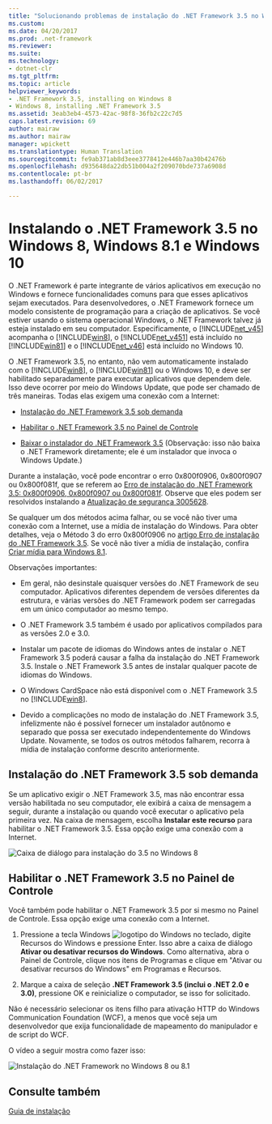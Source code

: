 ```yaml
---
title: "Solucionando problemas de instalação do .NET Framework 3.5 no Windows 8, Windows 8.1 e Windows 10 | Microsoft Docs"
ms.custom: 
ms.date: 04/20/2017
ms.prod: .net-framework
ms.reviewer: 
ms.suite: 
ms.technology:
- dotnet-clr
ms.tgt_pltfrm: 
ms.topic: article
helpviewer_keywords:
- .NET Framework 3.5, installing on Windows 8
- Windows 8, installing .NET Framework 3.5
ms.assetid: 3eab3eb4-4573-42ac-98f8-36fb2c22c7d5
caps.latest.revision: 69
author: mairaw
ms.author: mairaw
manager: wpickett
ms.translationtype: Human Translation
ms.sourcegitcommit: fe9ab371ab8d3eee3778412e446b7aa30b42476b
ms.openlocfilehash: d935648da22db51b004a2f209070bde737a6908d
ms.contentlocale: pt-br
ms.lasthandoff: 06/02/2017

---
```


# <a name="installing-the-net-framework-35-on-windows-8-windows-81-and-windows-10"></a>Instalando o .NET Framework 3.5 no Windows 8, Windows 8.1 e Windows 10
O .NET Framework é parte integrante de vários aplicativos em execução no Windows e fornece funcionalidades comuns para que esses aplicativos sejam executados. Para desenvolvedores, o .NET Framework fornece um modelo consistente de programação para a criação de aplicativos. Se você estiver usando o sistema operacional Windows, o .NET Framework talvez já esteja instalado em seu computador. Especificamente, o [!INCLUDE[net_v45](../../../includes/net-v45-md.md)] acompanha o [!INCLUDE[win8](../../../includes/win8-md.md)], o [!INCLUDE[net_v451](../../../includes/net-v451-md.md)] está incluído no [!INCLUDE[win81](../../../includes/win81-md.md)] e o [!INCLUDE[net_v46](../../../includes/net-v46-md.md)] está incluído no Windows 10.  
  
 O .NET Framework 3.5, no entanto, não vem automaticamente instalado com o [!INCLUDE[win8](../../../includes/win8-md.md)], o [!INCLUDE[win81](../../../includes/win81-md.md)] ou o Windows 10, e deve ser habilitado separadamente para executar aplicativos que dependem dele. Isso deve ocorrer por meio do Windows Update, que pode ser chamado de três maneiras. Todas elas exigem uma conexão com a Internet:  
  
-   [Instalação do .NET Framework 3.5 sob demanda](#OnDemand)  
  
-   [Habilitar o .NET Framework 3.5 no Painel de Controle](#ControlPanel)  
  
-   [Baixar o instalador do .NET Framework 3.5](http://www.microsoft.com/en-us/download/details.aspx?id=21) (Observação: isso não baixa o .NET Framework diretamente; ele é um instalador que invoca o Windows Update.)  
  
 Durante a instalação, você pode encontrar o erro 0x800f0906, 0x800f0907 ou 0x800f081f, que se referem ao [Erro de instalação do .NET Framework 3.5: 0x800f0906, 0x800f0907 ou 0x800f081f](https://support.microsoft.com/en-us/kb/2734782). Observe que eles podem ser resolvidos instalando a [Atualização de segurança 3005628](https://support.microsoft.com/kb/3005628).  
  
 Se qualquer um dos métodos acima falhar, ou se você não tiver uma conexão com a Internet, use a mídia de instalação do Windows. Para obter detalhes, veja o Método 3 do erro 0x800f0906 no [artigo Erro de instalação do .NET Framework 3.5](https://support.microsoft.com/en-us/kb/2734782). Se você não tiver a mídia de instalação, confira [Criar mídia para Windows 8.1](http://windows.microsoft.com/en-US/windows-8/create-reset-refresh-media?woldogcb=0).  
  
 Observações importantes:  
  
-   Em geral, não desinstale quaisquer versões do .NET Framework de seu computador. Aplicativos diferentes dependem de versões diferentes da estrutura, e várias versões do .NET Framework podem ser carregadas em um único computador ao mesmo tempo.  
  
-   O .NET Framework 3.5 também é usado por aplicativos compilados para as versões 2.0 e 3.0.  
  
-   Instalar um pacote de idiomas do Windows antes de instalar o .NET Framework 3.5 poderá causar a falha da instalação do .NET Framework 3.5. Instale o .NET Framework 3.5 antes de instalar qualquer pacote de idiomas do Windows.  
  
-   O Windows CardSpace não está disponível com o .NET Framework 3.5 no [!INCLUDE[win8](../../../includes/win8-md.md)].  
  
-   Devido a complicações no modo de instalação do .NET Framework 3.5, infelizmente não é possível fornecer um instalador autônomo e separado que possa ser executado independentemente do Windows Update. Novamente, se todos os outros métodos falharem, recorra à mídia de instalação conforme descrito anteriormente.  
  
<a name="OnDemand"></a>   
## <a name="install-the-net-framework-35-on-demand"></a>Instalação do .NET Framework 3.5 sob demanda  
 Se um aplicativo exigir o .NET Framework 3.5, mas não encontrar essa versão habilitada no seu computador, ele exibirá a caixa de mensagem a seguir, durante a instalação ou quando você executar o aplicativo pela primeira vez. Na caixa de mensagem, escolha **Instalar este recurso** para habilitar o .NET Framework 3.5. Essa opção exige uma conexão com a Internet.  
  
 ![Caixa de diálogo para instalação do 3.5 no Windows 8](../../../docs/framework/deployment/media/installdialog.png "installdialog")  
  
<a name="ControlPanel"></a>   
## <a name="enable-the-net-framework-35-in-control-panel"></a>Habilitar o .NET Framework 3.5 no Painel de Controle  
 Você também pode habilitar o .NET Framework 3.5 por si mesmo no Painel de Controle. Essa opção exige uma conexão com a Internet.  
  
1.  Pressione a tecla Windows ![logotipo do Windows](../../../docs/framework/get-started/media/windowskeyboardlogo.png "Windowskeyboardlogo") no teclado, digite Recursos do Windows e pressione Enter. Isso abre a caixa de diálogo **Ativar ou desativar recursos do Windows**. Como alternativa, abra o Painel de Controle, clique nos itens de Programas e clique em "Ativar ou desativar recursos do Windows" em Programas e Recursos.  
  
2.  Marque a caixa de seleção **.NET Framework 3.5 (inclui o .NET 2.0 e 3.0)**, pressione OK e reinicialize o computador, se isso for solicitado.  
  
 Não é necessário selecionar os itens filho para ativação HTTP do Windows Communication Foundation (WCF), a menos que você seja um desenvolvedor que exija funcionalidade de mapeamento do manipulador e de script do WCF.  
  
 O vídeo a seguir mostra como fazer isso:  
  
 ![Instalação do .NET Framework no Windows 8 ou 8.1](../../../docs/framework/get-started/media/clr-net35-win8.png "CLR_NET35_Win8")  
  
## <a name="see-also"></a>Consulte também  
 [Guia de instalação](../../../docs/framework/get-started/index.md)

